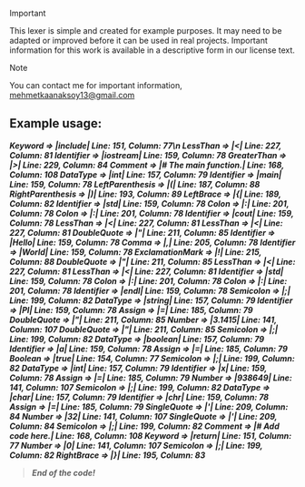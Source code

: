 > [!IMPORTANT]
> This lexer is simple and created for example purposes. It may need to be adapted or improved before it can be used in real projects. Important information for this work is available in a descriptive form in our license text.

> [!NOTE]
> You can contact me for important information, mehmetkaanaksoy13@gmail.com

## Example usage:

**_Keyword => |include|            Line: 151, Column: 77\n
LessThan => |<|                 Line: 227, Column: 81
Identifier => |iostream|                Line: 159, Column: 78
GreaterThan => |>|              Line: 229, Column: 84
Comment => |# The main function.|               Line: 168, Column: 108
DataType => |int|               Line: 157, Column: 79
Identifier => |main|            Line: 159, Column: 78
LeftParenthesis => |(|          Line: 187, Column: 88
RightParenthesis => |)|                 Line: 193, Column: 89
LeftBrace => |{|                Line: 189, Column: 82
Identifier => |std|             Line: 159, Column: 78
Colon => |:|            Line: 201, Column: 78
Colon => |:|            Line: 201, Column: 78
Identifier => |cout|            Line: 159, Column: 78
LessThan => |<|                 Line: 227, Column: 81
LessThan => |<|                 Line: 227, Column: 81
DoubleQuote => |"|              Line: 211, Column: 85
Identifier => |Hello|           Line: 159, Column: 78
Comma => |,|            Line: 205, Column: 78
Identifier => |World|           Line: 159, Column: 78
ExclamationMark => |!|          Line: 215, Column: 88
DoubleQuote => |"|              Line: 211, Column: 85
LessThan => |<|                 Line: 227, Column: 81
LessThan => |<|                 Line: 227, Column: 81
Identifier => |std|             Line: 159, Column: 78
Colon => |:|            Line: 201, Column: 78
Colon => |:|            Line: 201, Column: 78
Identifier => |endl|            Line: 159, Column: 78
Semicolon => |;|                Line: 199, Column: 82
DataType => |string|            Line: 157, Column: 79
Identifier => |PI|              Line: 159, Column: 78
Assign => |=|           Line: 185, Column: 79
DoubleQuote => |"|              Line: 211, Column: 85
Number => |3.1415|              Line: 141, Column: 107
DoubleQuote => |"|              Line: 211, Column: 85
Semicolon => |;|                Line: 199, Column: 82
DataType => |boolean|           Line: 157, Column: 79
Identifier => |a|               Line: 159, Column: 78
Assign => |=|           Line: 185, Column: 79
Boolean => |true|               Line: 154, Column: 77
Semicolon => |;|                Line: 199, Column: 82
DataType => |int|               Line: 157, Column: 79
Identifier => |x|               Line: 159, Column: 78
Assign => |=|           Line: 185, Column: 79
Number => |938649|              Line: 141, Column: 107
Semicolon => |;|                Line: 199, Column: 82
DataType => |char|              Line: 157, Column: 79
Identifier => |chr|             Line: 159, Column: 78
Assign => |=|           Line: 185, Column: 79
SingleQuote => |'|              Line: 209, Column: 84
Number => |32|          Line: 141, Column: 107
SingleQuote => |'|              Line: 209, Column: 84
Semicolon => |;|                Line: 199, Column: 82
Comment => |# Add code here.|           Line: 168, Column: 108
Keyword => |return|             Line: 151, Column: 77
Number => |0|           Line: 141, Column: 107
Semicolon => |;|                Line: 199, Column: 82
RightBrace => |}|               Line: 195, Column: 83_**

> **_End of the code!_**
